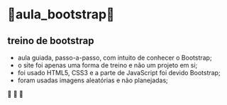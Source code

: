 # 🐺aula_bootstrap🐺

## treino de bootstrap

* aula guiada, passo-a-passo, com intuito de conhecer o Bootstrap;
* o site foi apenas uma forma de treino e não um projeto em si; 
* foi usado HTML5, CSS3 e a parte de JavaScript foi devido Bootstrap;
* foram usadas imagens aleatórias e não planejadas;

🚀 🚀 🚀
